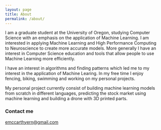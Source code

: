 ```yaml
---
layout: page
title: About
permalink: /about/
---
```


I am a graduate student at the University of Oregon, studying Computer Science with an emphasis on the application of Machine Learning. I am interested in applying Machine Learning and High Performance Computing to Neuroscience to create more accurate models. More generally I have an interest in Computer Science education and tools that allow people to use Machine Learning more efficiently.


I have an interest in algorithms and finding patterns which led me to my interest in the application of Machine Learing.
In my free time I enjoy fencing, biking, swimming and working on my personal projects.

My personal project currently consist of building machine learning models from scratch in different languages, predicting the stock market using machine learning and building a drone with 3D printed parts. 


### Contact me

[emccarthyern@gmail.com](mailto:emccarthyern@gmail.com)